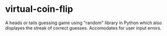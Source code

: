 # virtual-coin-flip
A heads or tails guessing game using "random" library in Python which also displayes the streak of correct guesses.
Accomodates for user input errors.
